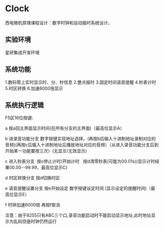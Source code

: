 # Clock
西电微机原理课程设计：数字时钟和自动报时系统设计。

## 实验环境
星研集成开发环境

## 系统功能
1.数码管上实时显示时、分、秒信息
2.整点报时
3.固定时间语音提醒
4.秒表计时
5.时区转换
6.加速6000倍显示

## 系统执行逻辑
F5区16位按键:

a 按a回主界面显示时间(在所有分支的主界面)（最高位显示A）

b 进录音功能分支 数字按键实现地址选择，(再按b后输入十进制地址录制对应的音频)(再按c后输入十进制地址后播放地址对应的音频）（从进入录音功能分支后到开始某一功能要按三次）(无显示/无效显示)

c 进入秒表分支  按c停止计时/开始计时   按d清零秒表(可能为00.01s)(显示计时结果00.00--99.99，最高位显示C)

d 时区转换分支 按d切换时区

e 语音提醒设置分支 按e开始设定 数字按键设定时间 (显示设定的提醒时间)（最高位显示E）

f 时钟加速6000倍 再按f取消

注意：由于8255只有ABC三个口,录音功能启动时不能启动显示地址,此时地址显示为乱码但是时钟仍然运行
